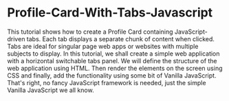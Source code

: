 # Profile-Card-With-Tabs-Javascript
This tutorial shows how to create a Profile Card containing JavaScript-driven tabs. Each tab displays a separate chunk of content when clicked.  Tabs are ideal for singular page web apps or websites with multiple subjects to display. In this tutorial, we shall create a simple web application with a horizontal switchable tabs panel.  We will define the structure of the web application using HTML. Then render the elements on the screen using CSS and finally, add the functionality using some bit of Vanilla JavaScript. That's right, no fancy JavaScript framework is needed, just the simple Vanilla JavaScript we all know.
